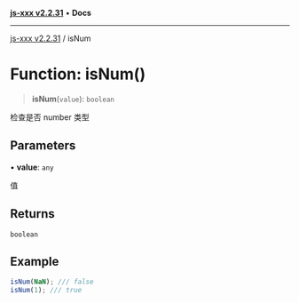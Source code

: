 [**js-xxx v2.2.31**](../README.md) • **Docs**

***

[js-xxx v2.2.31](../README.md) / isNum

# Function: isNum()

> **isNum**(`value`): `boolean`

检查是否 number 类型

## Parameters

• **value**: `any`

值

## Returns

`boolean`

## Example

```ts
isNum(NaN); /// false
isNum(1); /// true
```
